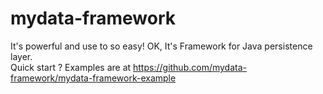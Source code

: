 # mydata-framework
 It's powerful and use to so easy!  OK, It's Framework for Java persistence layer.  
 Quick start ?  Examples are at https://github.com/mydata-framework/mydata-framework-example
